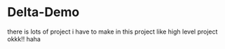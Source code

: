 # Delta-Demo
there is lots of project i have to make in this project like high level project okkk!! haha
